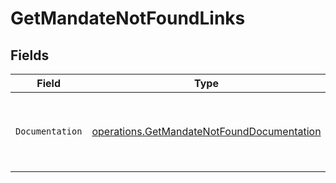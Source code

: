 # GetMandateNotFoundLinks


## Fields

| Field                                                                                                    | Type                                                                                                     | Required                                                                                                 | Description                                                                                              |
| -------------------------------------------------------------------------------------------------------- | -------------------------------------------------------------------------------------------------------- | -------------------------------------------------------------------------------------------------------- | -------------------------------------------------------------------------------------------------------- |
| `Documentation`                                                                                          | [operations.GetMandateNotFoundDocumentation](../../models/operations/getmandatenotfounddocumentation.md) | :heavy_check_mark:                                                                                       | The URL to the generic Mollie API error handling guide.                                                  |